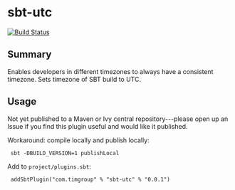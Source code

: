 sbt-utc
=======
[![Build Status](https://travis-ci.org/tim-group/sbt-utc.svg?branch=master)](https://travis-ci.org/tim-group/sbt-utc)


Summary
-------
Enables developers in different timezones to always have a consistent timezone.  Sets timezone of SBT build to UTC.

Usage
-----
Not yet published to a Maven or Ivy central repository---please open up an Issue if you find this plugin useful and would like it published.

Workaround: compile locally and publish locally:

     sbt -DBUILD_VERSION=1 publishLocal

Add to `project/plugins.sbt`:

     addSbtPlugin("com.timgroup" % "sbt-utc" % "0.0.1")
     
